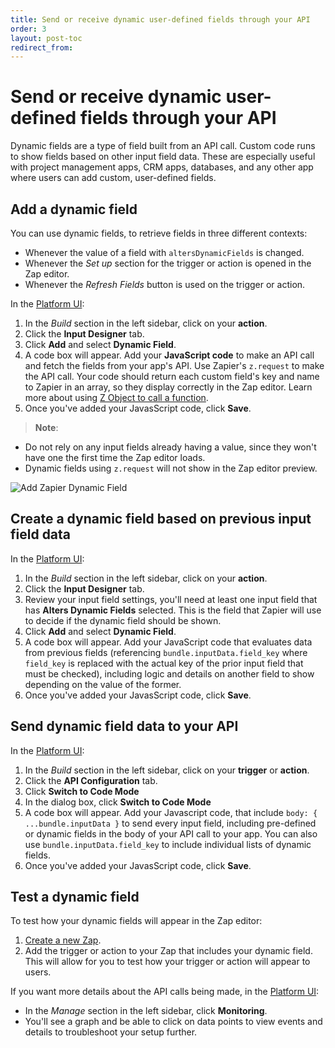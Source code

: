 ```yaml
---
title: Send or receive dynamic user-defined fields through your API
order: 3
layout: post-toc
redirect_from: 
---
```


# Send or receive dynamic user-defined fields through your API

Dynamic fields are a type of field built from an API call. Custom code runs to show fields based on other input field data. These are especially useful with project management apps, CRM apps, databases, and any other app where users can add custom, user-defined fields. 

## Add a dynamic field

You can use dynamic fields, to retrieve fields in three different contexts:

* Whenever the value of a field with `altersDynamicFields` is changed.
* Whenever the *Set up* section for the trigger or action is opened in the Zap editor.
* Whenever the *Refresh Fields* button is used on the trigger or action.

In the [Platform UI](https://zapier.com/app/developer):
1. In the _Build_ section in the left sidebar, click on your **action**.  
2. Click the **Input Designer** tab.
3. Click **Add** and select **Dynamic Field**.
4. A code box will appear. Add your **JavaScript code** to make an API call and fetch the fields from your app's API. Use Zapier's `z.request` to make the API call.  Your code should return each custom field's key and name to Zapier in an array, so they display correctly in the Zap editor. Learn more about using [Z Object to call a function](https://github.com/zapier/zapier-platform/blob/master/packages/cli/README.md#z-object).
5. Once you've added your JavasScript code, click **Save**.

> **Note**: 
- Do not rely on any input fields already having a value, since they won't have one the first time the Zap editor loads.
- Dynamic fields using `z.request`  will not show in the Zap editor preview.

![Add Zapier Dynamic Field](https://cdn.zappy.app/8177dce9ee77e014b8fe65f4f6d6e5ba.png)

## Create a dynamic field based on previous input field data

In the [Platform UI](https://zapier.com/app/developer):
1. In the _Build_ section in the left sidebar, click on your **action**.  
2. Click the **Input Designer** tab.
3. Review your input field settings, you'll need at least one input field that has **Alters Dynamic Fields** selected. This is the field that Zapier will use to decide if the dynamic field should be shown.
4. Click **Add** and select **Dynamic Field**.
5. A code box will appear. Add your JavaScript code that evaluates data from previous fields (referencing `bundle.inputData.field_key` where `field_key` is replaced with the actual key of the prior input field that must be checked), including logic and details on another field to show depending on the value of the former.
6. Once you've added your JavasScript code, click **Save**.

## Send dynamic field data to your API 

In the [Platform UI](https://zapier.com/app/developer):
1. In the _Build_ section in the left sidebar, click on your **trigger** or **action**.    
2. Click the **API Configuration** tab.
3. Click **Switch to Code Mode**
4. In the dialog box, click **Switch to Code Mode**
5. A code box will appear. Add your Javascript code, that include `body: { ...bundle.inputData }` to send every input field, including pre-defined or dynamic fields in the body of your API call to your app. You can also use `bundle.inputData.field_key` to include individual lists of dynamic fields.
6. Once you've added your JavasScript code, click **Save**.

## Test a dynamic field

To test how your dynamic fields will appear in the Zap editor:
1. [Create a new Zap](https://zapier.com/app/editor/).  
2. Add the trigger or action to your Zap that includes your dynamic field. This will allow for you to test how your trigger or action will appear to users. 

If you want more details about the API calls being made, in the [Platform UI](https://zapier.com/app/developer):
- In the _Manage_ section in the left sidebar, click **Monitoring**.  
- You'll see a graph and be able to click on data points to view events and details to troubleshoot your setup further.
